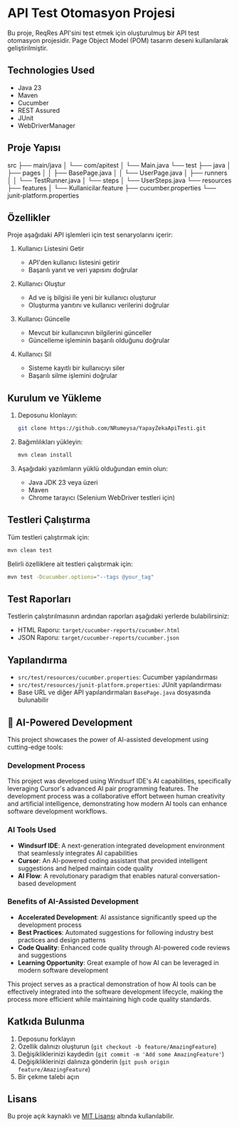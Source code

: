 # API Test Otomasyon Projesi

Bu proje, ReqRes API'sini test etmek için oluşturulmuş bir API test otomasyon projesidir. Page Object Model (POM) tasarım deseni kullanılarak geliştirilmiştir.

## Technologies Used

- Java 23
- Maven
- Cucumber
- REST Assured
- JUnit
- WebDriverManager

## Proje Yapısı 

src
├── main/java
│   └── com/apitest
│       └── Main.java
└── test
    ├── java
    │   ├── pages
    │   │   ├── BasePage.java
    │   │   └── UserPage.java
    │   ├── runners
    │   │   └── TestRunner.java
    │   └── steps
    │       └── UserSteps.java
    └── resources
        ├── features
        │   └── Kullanicilar.feature
        ├── cucumber.properties
        └── junit-platform.properties

## Özellikler

Proje aşağıdaki API işlemleri için test senaryolarını içerir:

1. Kullanıcı Listesini Getir
   - API'den kullanıcı listesini getirir
   - Başarılı yanıt ve veri yapısını doğrular

2. Kullanıcı Oluştur
   - Ad ve iş bilgisi ile yeni bir kullanıcı oluşturur
   - Oluşturma yanıtını ve kullanıcı verilerini doğrular

3. Kullanıcı Güncelle
   - Mevcut bir kullanıcının bilgilerini günceller
   - Güncelleme işleminin başarılı olduğunu doğrular

4. Kullanıcı Sil
   - Sisteme kayıtlı bir kullanıcıyı siler
   - Başarılı silme işlemini doğrular

## Kurulum ve Yükleme

1. Deposunu klonlayın:
   ```bash
   git clone https://github.com/NRumeysa/YapayZekaApiTesti.git
   ```

2. Bağımlılıkları yükleyin:
   ```bash
   mvn clean install
   ```

3. Aşağıdaki yazılımların yüklü olduğundan emin olun:
   - Java JDK 23 veya üzeri
   - Maven
   - Chrome tarayıcı (Selenium WebDriver testleri için)

## Testleri Çalıştırma

Tüm testleri çalıştırmak için:
```bash
mvn clean test
```

Belirli özelliklere ait testleri çalıştırmak için:
```bash
mvn test -Dcucumber.options="--tags @your_tag"
```

## Test Raporları

Testlerin çalıştırılmasının ardından raporları aşağıdaki yerlerde bulabilirsiniz:
- HTML Raporu: `target/cucumber-reports/cucumber.html`
- JSON Raporu: `target/cucumber-reports/cucumber.json`

## Yapılandırma

- `src/test/resources/cucumber.properties`: Cucumber yapılandırması
- `src/test/resources/junit-platform.properties`: JUnit yapılandırması
- Base URL ve diğer API yapılandırmaları `BasePage.java` dosyasında bulunabilir

## 🤖 AI-Powered Development

This project showcases the power of AI-assisted development using cutting-edge tools:

### Development Process

This project was developed using Windsurf IDE's AI capabilities, specifically leveraging Cursor's advanced AI pair programming features. The development process was a collaborative effort between human creativity and artificial intelligence, demonstrating how modern AI tools can enhance software development workflows.

### AI Tools Used

- **Windsurf IDE**: A next-generation integrated development environment that seamlessly integrates AI capabilities
- **Cursor**: An AI-powered coding assistant that provided intelligent suggestions and helped maintain code quality
- **AI Flow**: A revolutionary paradigm that enables natural conversation-based development

### Benefits of AI-Assisted Development

- **Accelerated Development**: AI assistance significantly speed up the development process
- **Best Practices**: Automated suggestions for following industry best practices and design patterns
- **Code Quality**: Enhanced code quality through AI-powered code reviews and suggestions
- **Learning Opportunity**: Great example of how AI can be leveraged in modern software development

This project serves as a practical demonstration of how AI tools can be effectively integrated into the software development lifecycle, making the process more efficient while maintaining high code quality standards.

## Katkıda Bulunma

1. Deposunu forklayın
2. Özellik dalınızı oluşturun (`git checkout -b feature/AmazingFeature`)
3. Değişikliklerinizi kaydedin (`git commit -m 'Add some AmazingFeature'`)
4. Değişikliklerinizi dalınıza gönderin (`git push origin feature/AmazingFeature`)
5. Bir çekme talebi açın

## Lisans

Bu proje açık kaynaklı ve [MIT Lisansı](LICENSE) altında kullanılabilir.